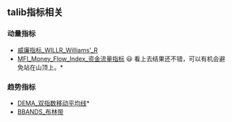 ## talib指标相关

### 动量指标

* [威廉指标_WILLR_Williams’_R](指标相关性测试_动量指标_威廉指标_WILLR_Williams’_R.ipynb)
* [MFI_Money_Flow_Index_资金流量指标](指标相关性测试_动量指标_MFI_Money_Flow_Index_资金流量指标.ipynb) :smiley: 看上去结果还不错，可以有机会避免站在山顶上。\*

### 趋势指标

* [DEMA_双指数移动平均线](指标相关性测试_趋势性指标_DEMA_双指数移动平均线.ipynb)\*
* [BBANDS_布林带](指标相关性测试_趋势性指标_布林带_BBANDS.ipynb)
